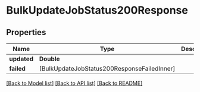 # BulkUpdateJobStatus200Response

## Properties
Name | Type | Description | Notes
------------ | ------------- | ------------- | -------------
**updated** | **Double** |  | 
**failed** | [BulkUpdateJobStatus200ResponseFailedInner] |  | 

[[Back to Model list]](../README.md#documentation-for-models) [[Back to API list]](../README.md#documentation-for-api-endpoints) [[Back to README]](../README.md)


